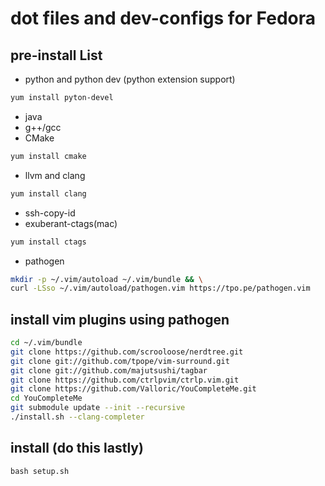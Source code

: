 # dot files and  dev-configs for Fedora

## pre-install List
  - python and python dev (python extension support)
```sh
yum install pyton-devel
```
  - java   
  - g++/gcc   
  - CMake
```sh
yum install cmake 
```
  - llvm and clang
```sh
yum install clang
```
  - ssh-copy-id   
  - exuberant-ctags(mac)
```sh
yum install ctags
```
  - pathogen
```sh
mkdir -p ~/.vim/autoload ~/.vim/bundle && \
curl -LSso ~/.vim/autoload/pathogen.vim https://tpo.pe/pathogen.vim
```

## install vim plugins using pathogen
```sh
cd ~/.vim/bundle
git clone https://github.com/scrooloose/nerdtree.git
git clone git://github.com/tpope/vim-surround.git 
git clone git://github.com/majutsushi/tagbar 
git clone https://github.com/ctrlpvim/ctrlp.vim.git
git clone https://github.com/Valloric/YouCompleteMe.git
cd YouCompleteMe
git submodule update --init --recursive
./install.sh --clang-completer
```
## install (do this lastly)
```
bash setup.sh
```


